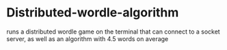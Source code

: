 # Distributed-wordle-algorithm
runs a distributed wordle game on the terminal that can connect to a socket server, as well as an algorithm with 4.5 words on average 
